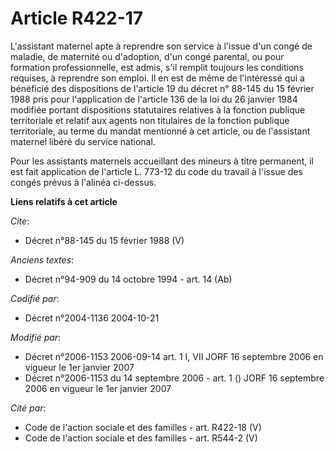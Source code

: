# Article R422-17

L'assistant maternel apte à reprendre son service à l'issue d'un congé de maladie, de maternité ou d'adoption, d'un congé
parental, ou pour formation professionnelle, est admis, s'il remplit toujours les conditions requises, à reprendre son
emploi. Il en est de même de l'intéressé qui a bénéficié des dispositions de l'article 19 du décret n° 88-145 du 15 février
1988 pris pour l'application de l'article 136 de la loi du 26 janvier 1984 modifiée portant dispositions statutaires
relatives à la fonction publique territoriale et relatif aux agents non titulaires de la fonction publique territoriale, au
terme du mandat mentionné à cet article, ou de l'assistant maternel libéré du service national. 

Pour les assistants maternels accueillant des mineurs à titre permanent, il est fait application de l'article L. 773-12 du
code du travail à l'issue des congés prévus à l'alinéa ci-dessus.

**Liens relatifs à cet article**

_Cite_:

  - Décret n°88-145 du 15 février 1988 (V)

_Anciens textes_:

  - Décret n°94-909 du 14 octobre 1994 - art. 14 (Ab)

_Codifié par_:

  - Décret n°2004-1136 2004-10-21

_Modifié par_:

  - Décret n°2006-1153 2006-09-14 art. 1 I, VII JORF 16 septembre 2006 en vigueur le 1er janvier 2007
  - Décret n°2006-1153 du 14 septembre 2006 - art. 1 () JORF 16 septembre 2006 en vigueur le 1er janvier 2007

_Cité par_:

  - Code de l'action sociale et des familles - art. R422-18 (V)
  - Code de l'action sociale et des familles - art. R544-2 (V)
